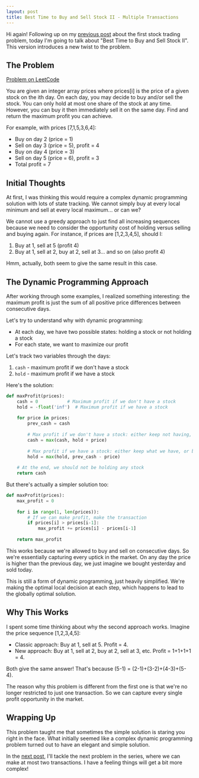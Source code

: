 ```yaml
---
layout: post
title: Best Time to Buy and Sell Stock II - Multiple Transactions
---
```


Hi again! Following up on my [previous post](/2025/04/14/best-time-to-buy-and-sell-stock/) about the first stock trading problem, today I'm going to talk about "Best Time to Buy and Sell Stock II". This version introduces a new twist to the problem.

## The Problem

[Problem on LeetCode](https://leetcode.com/problems/best-time-to-buy-and-sell-stock-ii/)

>
You are given an integer array prices where prices[i] is the price of a given stock on the ith day.
On each day, you may decide to buy and/or sell the stock. You can only hold at most one share of the stock at any time. However, you can buy it then immediately sell it on the same day.
Find and return the maximum profit you can achieve.

For example, with prices [7,1,5,3,6,4]:
- Buy on day 2 (price = 1)
- Sell on day 3 (price = 5), profit = 4
- Buy on day 4 (price = 3)
- Sell on day 5 (price = 6), profit = 3
- Total profit = 7

## Initial Thoughts

At first, I was thinking this would require a complex dynamic programming solution with lots of state tracking. We cannot simply buy at every local minimum and sell at every local maximum... or can we?

We cannot use a greedy approach to just find all increasing sequences because we need to consider the opportunity cost of holding versus selling and buying again. For instance, if prices are [1,2,3,4,5], should I:
1. Buy at 1, sell at 5 (profit 4)
2. Buy at 1, sell at 2, buy at 2, sell at 3... and so on (also profit 4)

Hmm, actually, both seem to give the same result in this case.

## The Dynamic Programming Approach

After working through some examples, I realized something interesting: the maximum profit is just the sum of all positive price differences between consecutive days.

Let's try to understand why with dynamic programming:

- At each day, we have two possible states: holding a stock or not holding a stock
- For each state, we want to maximize our profit

Let's track two variables through the days:
1. `cash` - maximum profit if we don't have a stock
2. `hold` - maximum profit if we have a stock

Here's the solution:

```python
def maxProfit(prices):
    cash = 0           # Maximum profit if we don't have a stock
    hold = -float('inf')  # Maximum profit if we have a stock
    
    for price in prices:
        prev_cash = cash
        
        # Max profit if we don't have a stock: either keep not having, or sell what we had
        cash = max(cash, hold + price)
        
        # Max profit if we have a stock: either keep what we have, or buy with our cash
        hold = max(hold, prev_cash - price)
    
    # At the end, we should not be holding any stock
    return cash
```

But there's actually a simpler solution too:

```python
def maxProfit(prices):
    max_profit = 0
    
    for i in range(1, len(prices)):
        # If we can make profit, make the transaction
        if prices[i] > prices[i-1]:
            max_profit += prices[i] - prices[i-1]
    
    return max_profit
```

This works because we're allowed to buy and sell on consecutive days. So we're essentially capturing every uptick in the market. On any day the price is higher than the previous day, we just imagine we bought yesterday and sold today.

This is still a form of dynamic programming, just heavily simplified. We're making the optimal local decision at each step, which happens to lead to the globally optimal solution.

## Why This Works

I spent some time thinking about why the second approach works. Imagine the price sequence [1,2,3,4,5]:

- Classic approach: Buy at 1, sell at 5. Profit = 4.
- New approach: Buy at 1, sell at 2, buy at 2, sell at 3, etc. Profit = 1+1+1+1 = 4.

Both give the same answer! That's because (5-1) = (2-1)+(3-2)+(4-3)+(5-4).

The reason why this problem is different from the first one is that we're no longer restricted to just one transaction. So we can capture every single profit opportunity in the market.

## Wrapping Up

This problem taught me that sometimes the simple solution is staring you right in the face. What initially seemed like a complex dynamic programming problem turned out to have an elegant and simple solution.

In the [next post](/2025/04/15/best-time-to-buy-and-sell-stock-iii/), I'll tackle the next problem in the series, where we can make at most two transactions. I have a feeling things will get a bit more complex! 